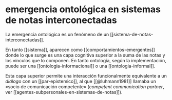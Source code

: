 # emergencia ontológica en sistemas de notas interconectadas
La emergencia ontológica es un fenómeno de un [[sistema-de-notas-interconectadas]].

En tanto [[sistema]], aparecen como [[comportamientos-emergentes]] donde lo que surge es una capa cognitiva superior a la suma de las notas y los vínculos que lo componen. En tanto ontología, según la implementación, puede ser una [[ontologia-informacional]] o una [[ontologia-informal]].

Esta capa superior permite una interacción funcionalmente equivalente a un *diálogo* con un [[par-epistemico]], al que [[@luhmann1981]] llamaba un «socio de comunicación competente» (*competent communication partner*, ver [[agentes-subpersonales-en-sistemas-de-notas]]).
